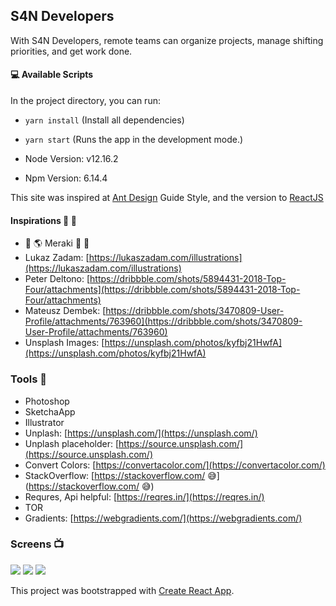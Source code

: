 ## S4N Developers
With S4N Developers, remote teams can organize projects, manage shifting priorities, and get work done.

#### 💻 Available Scripts

In the project directory, you can run:

- `yarn install` (Install all dependencies)
- `yarn start` (Runs the app in the development mode.)

- Node Version: v12.16.2
- Npm Version: 6.14.4

This site was inspired at [Ant Design](https://ant.design/docs/spec/introduce) Guide Style, and the version to [ReactJS](https://ant.design/docs/react/introduce)

#### Inspirations 🤯 🧠
- 🌈 🌎  Meraki  🦄  🏹
- Lukaz Zadam: [https://lukaszadam.com/illustrations](https://lukaszadam.com/illustrations)
- Peter Deltono: [https://dribbble.com/shots/5894431-2018-Top-Four/attachments](https://dribbble.com/shots/5894431-2018-Top-Four/attachments)
- Mateusz Dembek: [https://dribbble.com/shots/3470809-User-Profile/attachments/763960](https://dribbble.com/shots/3470809-User-Profile/attachments/763960)
- Unsplash Images: [https://unsplash.com/photos/kyfbj21HwfA](https://unsplash.com/photos/kyfbj21HwfA)

### Tools 🧩
- Photoshop
- SketchaApp
- Illustrator
- Unplash: [https://unsplash.com/](https://unsplash.com/)
- Unplash placeholder: [https://source.unsplash.com/](https://source.unsplash.com/)
- Convert Colors: [https://convertacolor.com/](https://convertacolor.com/)
- StackOverflow: [https://stackoverflow.com/ 😅](https://stackoverflow.com/ 😅)
- Requres, Api helpful: [https://reqres.in/](https://reqres.in/)
- TOR
- Gradients: [https://webgradients.com/](https://webgradients.com/)

### Screens 📺

<img src="https://github.com/hijuliancode/images/blob/master/S4N/Captura%20de%20Pantalla%202020-06-29%20a%20la(s)%206.50.29%20a.%C2%A0m..png?raw=true" />

<img src="https://github.com/hijuliancode/images/blob/master/S4N/Captura%20de%20Pantalla%202020-06-29%20a%20la(s)%206.50.43%20a.%C2%A0m..png?raw=true" />

<img src="https://github.com/hijuliancode/images/blob/master/S4N/Captura%20de%20Pantalla%202020-06-29%20a%20la(s)%206.50.53%20a.%C2%A0m..png?raw=true" />


This project was bootstrapped with [Create React App](https://github.com/facebook/create-react-app).
